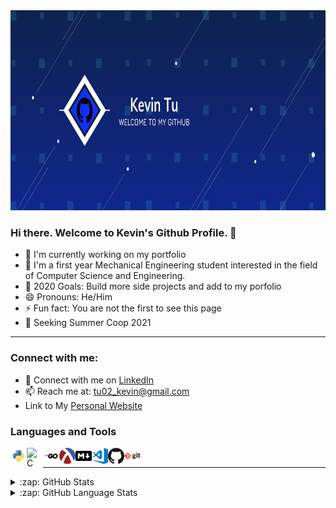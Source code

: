 <img src="https://github.com/KevinT02/KevinT02/blob/main/Github%20Profile.png" height="320" width="1800">

### Hi there. Welcome to Kevin's Github Profile. 👋

- 🔭 I'm currently working on my portfolio
- 🌱 I'm a first year Mechanical Engineering student interested in the field of Computer Science and Engineering.
- 🎯 2020 Goals: Build more side projects and add to my porfolio
- 😄 Pronouns: He/Him
- ⚡ Fun fact: You are not the first to see this page
- 💼 Seeking Summer Coop 2021

---

### Connect with me:
- 💼 Connect with me on <a href="https://www.linkedin.com/in/kevin-tu-02/">LinkedIn</a>
- 📫 Reach me at: tu02_kevin@gmail.com
- Link to My <a href="">Personal Website</a>


### Languages and Tools
<img align="left" alt="Python" width="26px" src="https://raw.githubusercontent.com/github/explore/78df643247d429f6cc873026c0622819ad797942/topics/python/python.png" />
<img align="left" alt="C" width="26px" src="https://img.icons8.com/color/2x/c-programming.png" />
<img align="left" alt="Go" width="26px" src="https://raw.githubusercontent.com/github/explore/78df643247d429f6cc873026c0622819ad797942/topics/go/go.png" />
<img align="left" alt="Racket" width="26px" src="https://raw.githubusercontent.com/github/explore/78df643247d429f6cc873026c0622819ad797942/topics/racket/racket.png" />
<img align="left" alt="Markdown" width="26px" src="https://raw.githubusercontent.com/github/explore/80688e429a7d4ef2fca1e82350fe8e3517d3494d/topics/markdown/markdown.png" />
<img align="left" alt="Visual Studio Code" width="26px" src="https://raw.githubusercontent.com/github/explore/80688e429a7d4ef2fca1e82350fe8e3517d3494d/topics/visual-studio-code/visual-studio-code.png" />
<img align="left" alt="GitHub" width="26px" src="https://raw.githubusercontent.com/github/explore/78df643247d429f6cc873026c0622819ad797942/topics/github/github.png" />
<img align="left" alt="Git" width="26px" src="https://raw.githubusercontent.com/github/explore/80688e429a7d4ef2fca1e82350fe8e3517d3494d/topics/git/git.png" />



<br/>


---

<details>
  <summary>:zap: GitHub Stats</summary>

  ![Kevin's github stats](https://github-readme-stats.vercel.app/api?username=kevint02&show_icons=true&theme=vue )
  <br/>
</details>


<details>
  <summary>:zap: GitHub Language Stats</summary>

  [![Top Langs](https://github-readme-stats.vercel.app/api/top-langs/?username=kevint02&layout=compact)](https://github.com/anuraghazra/github-readme-stats)

</details>

  




